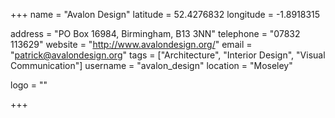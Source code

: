 +++
name = "Avalon Design"
latitude = 52.4276832
longitude = -1.8918315

address = "PO Box 16984, Birmingham, B13 3NN"
telephone = "07832 113629"
website = "http://www.avalondesign.org/"
email = "patrick@avalondesign.org"
tags = ["Architecture", "Interior Design", "Visual Communication"]
username = "avalon_design"
location = "Moseley"

logo = ""

+++
